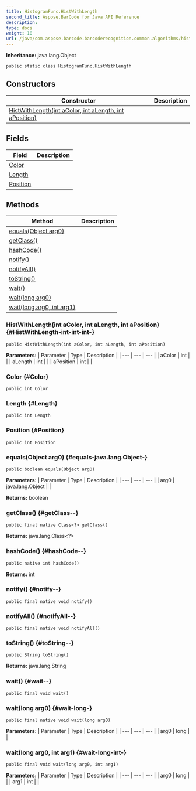 ```yaml
---
title: HistogramFunc.HistWithLength
second_title: Aspose.BarCode for Java API Reference
description: 
type: docs
weight: 10
url: /java/com.aspose.barcode.barcoderecognition.common.algorithms/histogramfunc.histwithlength/
---
```

**Inheritance:**
java.lang.Object
```
public static class HistogramFunc.HistWithLength
```
## Constructors

| Constructor | Description |
| --- | --- |
| [HistWithLength(int aColor, int aLength, int aPosition)](#HistWithLength-int-int-int-) |  |
## Fields

| Field | Description |
| --- | --- |
| [Color](#Color) |  |
| [Length](#Length) |  |
| [Position](#Position) |  |
## Methods

| Method | Description |
| --- | --- |
| [equals(Object arg0)](#equals-java.lang.Object-) |  |
| [getClass()](#getClass--) |  |
| [hashCode()](#hashCode--) |  |
| [notify()](#notify--) |  |
| [notifyAll()](#notifyAll--) |  |
| [toString()](#toString--) |  |
| [wait()](#wait--) |  |
| [wait(long arg0)](#wait-long-) |  |
| [wait(long arg0, int arg1)](#wait-long-int-) |  |
### HistWithLength(int aColor, int aLength, int aPosition) {#HistWithLength-int-int-int-}
```
public HistWithLength(int aColor, int aLength, int aPosition)
```


**Parameters:**
| Parameter | Type | Description |
| --- | --- | --- |
| aColor | int |  |
| aLength | int |  |
| aPosition | int |  |

### Color {#Color}
```
public int Color
```


### Length {#Length}
```
public int Length
```


### Position {#Position}
```
public int Position
```


### equals(Object arg0) {#equals-java.lang.Object-}
```
public boolean equals(Object arg0)
```




**Parameters:**
| Parameter | Type | Description |
| --- | --- | --- |
| arg0 | java.lang.Object |  |

**Returns:**
boolean
### getClass() {#getClass--}
```
public final native Class<?> getClass()
```




**Returns:**
java.lang.Class<?>
### hashCode() {#hashCode--}
```
public native int hashCode()
```




**Returns:**
int
### notify() {#notify--}
```
public final native void notify()
```




### notifyAll() {#notifyAll--}
```
public final native void notifyAll()
```




### toString() {#toString--}
```
public String toString()
```




**Returns:**
java.lang.String
### wait() {#wait--}
```
public final void wait()
```




### wait(long arg0) {#wait-long-}
```
public final native void wait(long arg0)
```




**Parameters:**
| Parameter | Type | Description |
| --- | --- | --- |
| arg0 | long |  |

### wait(long arg0, int arg1) {#wait-long-int-}
```
public final void wait(long arg0, int arg1)
```




**Parameters:**
| Parameter | Type | Description |
| --- | --- | --- |
| arg0 | long |  |
| arg1 | int |  |

